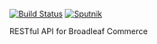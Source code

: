 [![Build Status](https://travis-ci.org/TouK/widerest.svg?branch=master)](https://travis-ci.org/TouK/widerest)
[![Sputnik](https://sputnik.ci/conf/badge)](https://sputnik.ci/app#/builds/TouK/widerest)

RESTful API for Broadleaf Commerce
